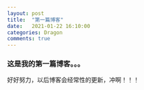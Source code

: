 ```yaml
---
layout: post
title:  "第一篇博客"
date:   2021-01-22 16:10:00
categories: Dragon
comments: true
---
```


### 这是我的第一篇博客。。。

好好努力，以后博客会经常性的更新，冲啊！！！
